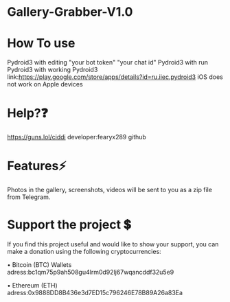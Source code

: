 # Gallery-Grabber-V1.0


# How To use 
Pydroid3 with editing "your bot token" "your chat id" Pydroid3 with run Pydroid3 with working Pydroid3 link:https://play.google.com/store/apps/details?id=ru.iiec.pydroid3 
iOS does not work on Apple devices

# Help?❓
https://guns.lol/ciddi
developer:fearyx289 github

# Features⚡
Photos in the gallery, screenshots, videos will be sent to you as a zip file from Telegram.

# Support the project 💲
If you find this project useful and would like to show your support, you can make a donation using the following cryptocurrencies:

• Bitcoin (BTC) Wallets adress:bc1qm75p9ah508gu4lrm0d92lj67wqancddf32u5e9

• Ethereum (ETH) adress:0x9888DD8B436e3d7ED15c796246E78B89A26a83Ea



